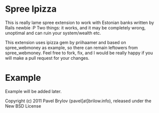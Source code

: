 Spree Ipizza
===========

This is really lame spree extension to work with Estonian banks written by Rails newbie :P
Two things: it works, and it may be completely wrong, unoptimal and can ruin your system/wealth etc.

This extension uses ipizza gem by priihaamer and based on spree_webmoney as example, so there can remain leftowers from spree_webmoney. Feel free to fork, fix, and I would be really happy if you will make a pull request for your changes.

Example
=======

Example will be added later.


Copyright (c) 2011 Pavel Brylov (pavel[at]brilow.info), released under the New BSD License
